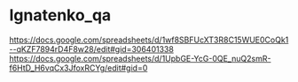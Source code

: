 # Ignatenko_qa
https://docs.google.com/spreadsheets/d/1wf8SBFUcXT3R8C15WUE0CoQk1--qKZF7894rD4F8w28/edit#gid=306401338
https://docs.google.com/spreadsheets/d/1UpbGE-YcG-0QE_nuQ2smR-f6HtD_H6vqCx3JfoxRCYg/edit#gid=0